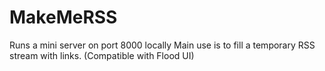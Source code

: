 # MakeMeRSS
Runs a mini server on port 8000 locally
Main use is to fill a temporary RSS stream with links. (Compatible with Flood UI)

